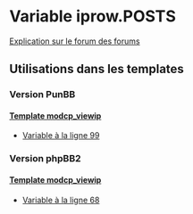 # Variable iprow.POSTS
[Explication sur le forum des forums](http://forum.forumactif.com/t294113-listing-des-variables#iprow.POSTS)
## Utilisations dans les templates
### Version PunBB
#### [Template modcp_viewip](punbb/modcp_viewip.md)
* [Variable à la ligne 99](../punbb/modcp_viewip.tpl#L99)
### Version phpBB2
#### [Template modcp_viewip](subsilver/modcp_viewip.md)
* [Variable à la ligne 68](../subsilver/modcp_viewip.tpl#L68)